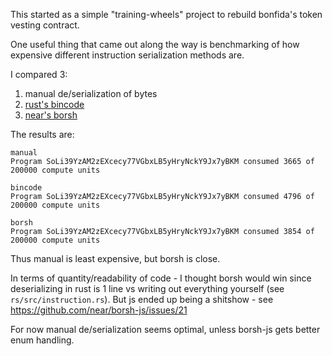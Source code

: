 This started as a simple "training-wheels" project to rebuild bonfida's token
vesting contract.

One useful thing that came out along the way is benchmarking of how expensive
different instruction serialization methods are.

I compared 3:
1. manual de/serialization of bytes
2. [rust's bincode](https://github.com/bincode-org/bincode)
3. [near's borsh](https://borsh.io/)

The results are:
```
manual
Program SoLi39YzAM2zEXcecy77VGbxLB5yHryNckY9Jx7yBKM consumed 3665 of 200000 compute units

bincode
Program SoLi39YzAM2zEXcecy77VGbxLB5yHryNckY9Jx7yBKM consumed 4796 of 200000 compute units

borsh
Program SoLi39YzAM2zEXcecy77VGbxLB5yHryNckY9Jx7yBKM consumed 3854 of 200000 compute units
```

Thus manual is least expensive, but borsh is close.

In terms of quantity/readability of code - I thought borsh would win since
deserializing in rust is 1 line vs writing out everything yourself (see
`rs/src/instruction.rs`). But js ended up being a shitshow - see https://github.com/near/borsh-js/issues/21

For now manual de/serialization seems optimal, unless borsh-js gets better enum handling.
